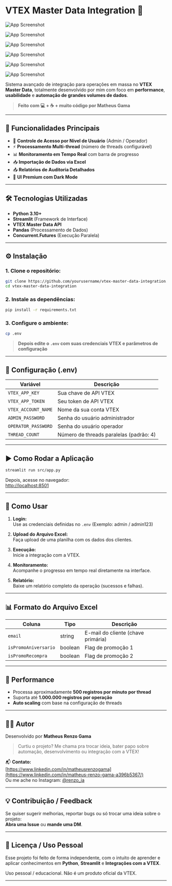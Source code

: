 # VTEX Master Data Integration 🚀

![App Screenshot](src/assets/print6.png)

![App Screenshot](src/assets/print1.png)

![App Screenshot](src/assets/print2.png)

![App Screenshot](src/assets/print3.png)

![App Screenshot](src/assets/print4.png)

![App Screenshot](src/assets/print5.png)


Sistema avançado de integração para operações em massa no **VTEX Master Data**, totalmente desenvolvido por mim com foco em **performance**, **usabilidade** e **automação de grandes volumes de dados**.

> **Feito com 💻 + ☕ + muito código por Matheus Gama**

---

## 🚀 Funcionalidades Principais

- 🔐 **Controle de Acesso por Nível de Usuário** (Admin / Operador)  
- ⚡ **Processamento Multi-thread** (número de threads configurável)  
- 📊 **Monitoramento em Tempo Real** com barra de progresso  
- 📥 **Importação de Dados via Excel**  
- 📤 **Relatórios de Auditoria Detalhados**  
- 🎨 **UI Premium com Dark Mode**  

---

## 🛠️ Tecnologias Utilizadas

- **Python 3.10+**
- **Streamlit** (Framework de Interface)
- **VTEX Master Data API**
- **Pandas** (Processamento de Dados)
- **Concurrent.Futures** (Execução Paralela)

---

## ⚙️ Instalação

### 1. Clone o repositório:

```bash
git clone https://github.com/yourusername/vtex-master-data-integration.git
cd vtex-master-data-integration
```

### 2. Instale as dependências:

```bash
pip install -r requirements.txt
```

### 3. Configure o ambiente:

```bash
cp .env
```

> **Depois edite o `.env` com suas credenciais VTEX e parâmetros de configuração**

---

## 📄 Configuração (.env)

| Variável            | Descrição                          |
|---------------------|------------------------------------|
| `VTEX_APP_KEY`      | Sua chave de API VTEX              |
| `VTEX_APP_TOKEN`    | Seu token de API VTEX              |
| `VTEX_ACCOUNT_NAME` | Nome da sua conta VTEX             |
| `ADMIN_PASSWORD`    | Senha do usuário administrador     |
| `OPERATOR_PASSWORD` | Senha do usuário operador          |
| `THREAD_COUNT`      | Número de threads paralelas (padrão: 4) |

---

## ▶️ Como Rodar a Aplicação

```bash
streamlit run src/app.py
```

Depois, acesse no navegador:  
[http://localhost:8501](http://localhost:8501)

---

## 📝 Como Usar

1. **Login:**  
Use as credenciais definidas no `.env` (Exemplo: admin / admin123)

2. **Upload do Arquivo Excel:**  
Faça upload de uma planilha com os dados dos clientes.

3. **Execução:**  
Inicie a integração com a VTEX.

4. **Monitoramento:**  
Acompanhe o progresso em tempo real diretamente na interface.

5. **Relatório:**  
Baixe um relatório completo da operação (sucessos e falhas).

---

## 📊 Formato do Arquivo Excel

| Coluna               | Tipo      | Descrição                         |
|----------------------|-----------|-----------------------------------|
| `email`              | string    | E-mail do cliente (chave primária)|
| `isPromoAniversario` | boolean   | Flag de promoção 1                |
| `isPromoRecompra`    | boolean   | Flag de promoção 2                |

---

## 🚦 Performance

- Processa aproximadamente **500 registros por minuto por thread**
- Suporta até **1.000.000 registros por operação**
- **Auto scaling** com base na configuração de threads

---

## 👨‍💻 Autor

Desenvolvido por **Matheus Renzo Gama**

> Curtiu o projeto? Me chama pra trocar ideia, bater papo sobre automação, desenvolvimento ou integração com a VTEX!

📬 **Contato:**  
[https://www.linkedin.com/in/matheusrenzogama](https://www.linkedin.com/in/matheus-renzo-gama-a396b5367/)  
Ou me ache no Instagram: [@renzo_ia](https://www.instagram.com/matheusrenzo.exe/)

---

## 💡 Contribuição / Feedback

Se quiser sugerir melhorias, reportar bugs ou só trocar uma ideia sobre o projeto:  
**Abra uma Issue** ou **mande uma DM**.

---

## 📄 Licença / Uso Pessoal

Esse projeto foi feito de forma independente, com o intuito de aprender e aplicar conhecimentos em **Python**, **Streamlit** e **Integrações com a VTEX**.

Uso pessoal / educacional. Não é um produto oficial da VTEX.

---
